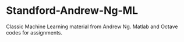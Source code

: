 # Standford-Andrew-Ng-ML
Classic Machine Learning material from Andrew Ng. Matlab and Octave codes for assignments.
